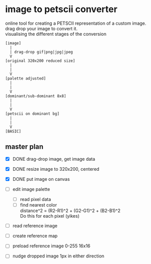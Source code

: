 # image to petscii converter

online tool for creating a PETSCII representation of a custom image.  
drag drop your image to convert it.  
visualising the different stages of the conversion  

```
[image]
  |
  | drag-drop gif|png|jpg|jpeg
  V
[original 320x200 reduced size]
  |
  |
  V
[palette adjusted]
  |
  |
  V
[dominant/sub-dominant 8x8]
  |
  |
  V
[petscii on dominant bg]
  |
  |
  V
[BASIC]
```

## master plan

- [x] DONE drag-drop image, get image data

- [x] DONE resize image to 320x200, centered

- [x] DONE put image on canvas

- [ ] edit image palette
    - [ ] read pixel data
    - [ ] find nearest color  
    distance^2 = (R2-R1)^2 + (G2-G1)^2 + (B2-B1)^2  
    Do this for each pixel (yikes)

- [ ] read reference image

- [ ] create reference map

- [ ] preload reference image 0-255 16x16

- [ ] nudge dropped image 1px in either direction

